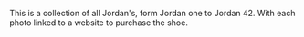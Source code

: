 This is a collection of all Jordan's, form Jordan one to Jordan 42. With each photo linked to a website to purchase the shoe.
